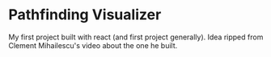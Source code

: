# Pathfinding Visualizer

My first project built with react (and first project generally). Idea ripped from Clement Mihailescu's video about the one he built.

